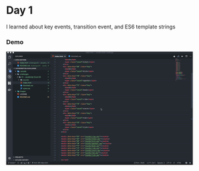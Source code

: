 # Day 1
I learned about key events, transition event, and ES6 template strings

### Demo
[![Day 1 demo gif](/gifs/day_1.gif)](https://vaibhavsingh97.com/JavaScript30-challenge/challenges/01%20-%20JavaScript%20Drum%20Kit/index.html)
